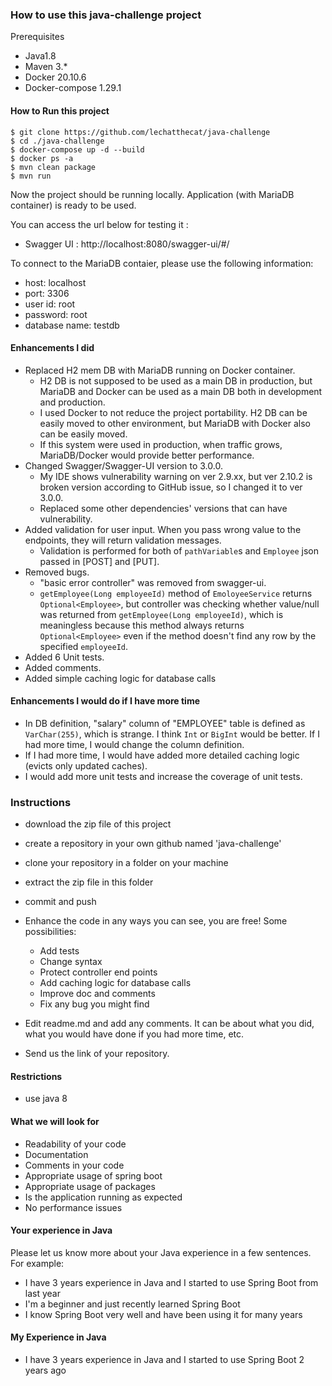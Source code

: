 ### How to use this java-challenge project

Prerequisites
- Java1.8
- Maven 3.*
- Docker 20.10.6
- Docker-compose 1.29.1

#### How to Run this project
```
$ git clone https://github.com/lechatthecat/java-challenge
$ cd ./java-challenge
$ docker-compose up -d --build
$ docker ps -a
$ mvn clean package
$ mvn run
```

Now the project should be running locally.
Application (with MariaDB container) is ready to be used.

You can access the url below for testing it :

- Swagger UI : http://localhost:8080/swagger-ui/#/

To connect to the MariaDB contaier, please use the following information:
- host: localhost
- port: 3306
- user id: root
- password: root
- database name: testdb

#### Enhancements I did
- Replaced H2 mem DB with MariaDB running on Docker container.
  - H2 DB is not supposed to be used as a main DB in production, but MariaDB and Docker can be used as a main DB both in development and production.
  - I used Docker to not reduce the project portability. H2 DB can be easily moved to other environment, but MariaDB with Docker also can be easily moved.
  - If this system were used in production, when traffic grows, MariaDB/Docker would provide better performance.
- Changed Swagger/Swagger-UI version to 3.0.0.
  - My IDE shows vulnerability warning on ver 2.9.xx, but ver 2.10.2 is broken version according to GitHub issue, so I changed it to ver 3.0.0.
  - Replaced some other dependencies' versions that can have vulnerability.
- Added validation for user input. When you pass wrong value to the endpoints, they will return validation messages.
  - Validation is performed for both of `pathVariable`s and `Employee` json passed in [POST] and [PUT].
- Removed bugs.
  - "basic error controller" was removed from swagger-ui.
  - `getEmployee(Long employeeId)` method of `EmoloyeeService` returns `Optional<Employee>`, but controller was checking whether value/null was returned from `getEmployee(Long employeeId)`, which is meaningless because this method always returns `Optional<Employee>` even if the method doesn't find any row by the specified `employeeId`.   
- Added 6 Unit tests.
- Added comments.
- Added simple caching logic for database calls

#### Enhancements I would do if I have more time
- In DB definition, "salary" column of "EMPLOYEE" table is defined as `VarChar(255)`, which is strange. I think `Int` or `BigInt` would be better. If I had more time, I would change the column definition.
- If I had more time, I would have added more detailed caching logic (evicts only updated caches).
- I would add more unit tests and increase the coverage of unit tests.

### Instructions

- download the zip file of this project
- create a repository in your own github named 'java-challenge'
- clone your repository in a folder on your machine
- extract the zip file in this folder
- commit and push

- Enhance the code in any ways you can see, you are free! Some possibilities:
  - Add tests
  - Change syntax
  - Protect controller end points
  - Add caching logic for database calls
  - Improve doc and comments
  - Fix any bug you might find
- Edit readme.md and add any comments. It can be about what you did, what you would have done if you had more time, etc.
- Send us the link of your repository.

#### Restrictions
- use java 8


#### What we will look for
- Readability of your code
- Documentation
- Comments in your code 
- Appropriate usage of spring boot
- Appropriate usage of packages
- Is the application running as expected
- No performance issues

#### Your experience in Java

Please let us know more about your Java experience in a few sentences. For example:

- I have 3 years experience in Java and I started to use Spring Boot from last year
- I'm a beginner and just recently learned Spring Boot
- I know Spring Boot very well and have been using it for many years

#### My Experience in Java
- I have 3 years experience in Java and I started to use Spring Boot 2 years ago